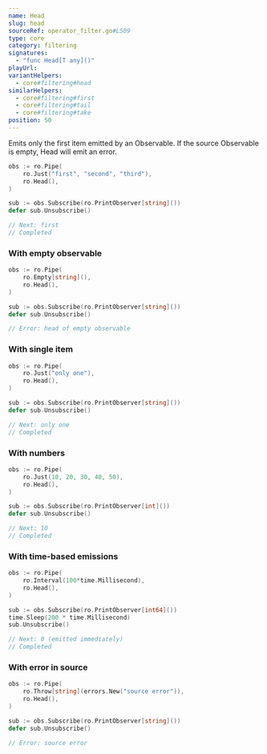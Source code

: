 ```yaml
---
name: Head
slug: head
sourceRef: operator_filter.go#L509
type: core
category: filtering
signatures:
  - "func Head[T any]()"
playUrl:
variantHelpers:
  - core#filtering#head
similarHelpers:
  - core#filtering#first
  - core#filtering#tail
  - core#filtering#take
position: 50
---
```


Emits only the first item emitted by an Observable. If the source Observable is empty, Head will emit an error.

```go
obs := ro.Pipe(
    ro.Just("first", "second", "third"),
    ro.Head(),
)

sub := obs.Subscribe(ro.PrintObserver[string]())
defer sub.Unsubscribe()

// Next: first
// Completed
```

### With empty observable

```go
obs := ro.Pipe(
    ro.Empty[string](),
    ro.Head(),
)

sub := obs.Subscribe(ro.PrintObserver[string]())
defer sub.Unsubscribe()

// Error: head of empty observable
```

### With single item

```go
obs := ro.Pipe(
    ro.Just("only one"),
    ro.Head(),
)

sub := obs.Subscribe(ro.PrintObserver[string]())
defer sub.Unsubscribe()

// Next: only one
// Completed
```

### With numbers

```go
obs := ro.Pipe(
    ro.Just(10, 20, 30, 40, 50),
    ro.Head(),
)

sub := obs.Subscribe(ro.PrintObserver[int]())
defer sub.Unsubscribe()

// Next: 10
// Completed
```

### With time-based emissions

```go
obs := ro.Pipe(
    ro.Interval(100*time.Millisecond),
    ro.Head(),
)

sub := obs.Subscribe(ro.PrintObserver[int64]())
time.Sleep(200 * time.Millisecond)
sub.Unsubscribe()

// Next: 0 (emitted immediately)
// Completed
```

### With error in source

```go
obs := ro.Pipe(
    ro.Throw[string](errors.New("source error")),
    ro.Head(),
)

sub := obs.Subscribe(ro.PrintObserver[string]())
defer sub.Unsubscribe()

// Error: source error
```